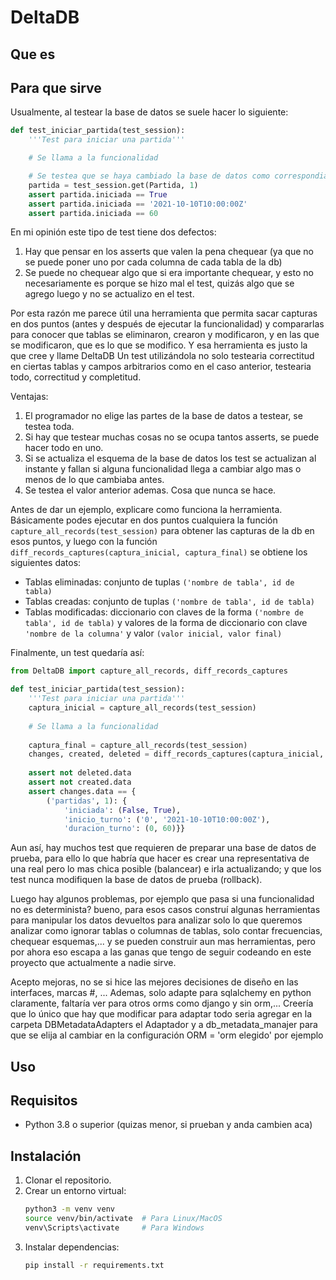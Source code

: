 # DeltaDB
<!-- TODO: completar -->
## Que es

## Para que sirve
Usualmente, al testear la base de datos se suele hacer lo siguiente:

```python
def test_iniciar_partida(test_session):
	'''Test para iniciar una partida'''

	# Se llama a la funcionalidad

	# Se testea que se haya cambiado la base de datos como correspondia:
	partida = test_session.get(Partida, 1)
	assert partida.iniciada == True
	assert partida.iniciada == '2021-10-10T10:00:00Z'
	assert partida.iniciada == 60
```
En mi opinión este tipo de test tiene dos defectos:
1. Hay que pensar en los asserts que valen la pena chequear (ya que no se puede poner uno por cada columna de cada tabla de la db)
2. Se puede no chequear algo que si era importante chequear, y esto no necesariamente es porque se hizo mal el test, quizás algo que se agrego luego y no se actualizo en el test.

Por esta razón me parece útil una herramienta que permita sacar capturas en dos puntos (antes y después de ejecutar la funcionalidad) y compararlas para conocer que tablas se eliminaron, crearon y modificaron, y en las que se modificaron, que es lo que se modifico.
Y esa herramienta es justo la que cree y llame DeltaDB
Un test utilizándola no solo testearia correctitud en ciertas tablas y campos arbitrarios como en el caso anterior, testearia todo, correctitud y completitud.

Ventajas:
1. El programador no elige las partes de la base de datos a testear, se testea toda.
2. Si hay que testear muchas cosas no se ocupa tantos asserts, se puede hacer todo en uno.
3. Si se actualiza el esquema de la base de datos los test se actualizan al instante y fallan si alguna funcionalidad llega a cambiar algo mas o menos de lo que cambiaba antes.
4. Se testea el valor anterior ademas. Cosa que nunca se hace.

Antes de dar un ejemplo, explicare como funciona la herramienta. Básicamente podes ejecutar en dos puntos cualquiera la función `capture_all_records(test_session)` para obtener las capturas de la db en esos puntos, y luego con la función `diff_records_captures(captura_inicial, captura_final)` se obtiene los siguientes datos:
- Tablas eliminadas: conjunto de tuplas `('nombre de tabla', id de tabla)`
- Tablas creadas: conjunto de tuplas `('nombre de tabla', id de tabla)`
- Tablas modificadas: diccionario con claves de la forma `('nombre de tabla', id de tabla)` y valores de la forma de diccionario con clave `'nombre de la columna'` y valor `(valor inicial, valor final)`

Finalmente, un test quedaría así:
```python
from DeltaDB import capture_all_records, diff_records_captures

def test_iniciar_partida(test_session):
	'''Test para iniciar una partida'''
	captura_inicial = capture_all_records(test_session)
	
	# Se llama a la funcionalidad
	
	captura_final = capture_all_records(test_session)
	changes, created, deleted = diff_records_captures(captura_inicial, captura_final)
	
	assert not deleted.data
	assert not created.data
	assert changes.data == {
		('partidas', 1): {
			'iniciada': (False, True),
			'inicio_turno': ('0', '2021-10-10T10:00:00Z'),
			'duracion_turno': (0, 60)}}
```

Aun así, hay muchos test que requieren de preparar una base de datos de prueba, para ello lo que habría que hacer es crear una representativa de una real pero lo mas chica posible (balancear) e irla actualizando; y que los test nunca modifiquen la base de datos de prueba (rollback).

Luego hay algunos problemas, por ejemplo que pasa si una funcionalidad no es determinista? bueno, para esos casos construí algunas herramientas para manipular los datos devueltos para analizar solo lo que queremos analizar como ignorar tablas o columnas de tablas, solo contar frecuencias, chequear esquemas,... y se pueden construir aun mas herramientas, pero por ahora eso escapa a las ganas que tengo de seguir codeando en este proyecto que actualmente a nadie sirve.

Acepto mejoras, no se si hice las mejores decisiones de diseño en las interfaces, marcas #, ...
Ademas, solo adapte para sqlalchemy en python claramente, faltaría ver para otros orms como django y sin orm,... Creería que lo único que hay que modificar para adaptar todo seria agregar en la carpeta DBMetadataAdapters el Adaptador y a db_metadata_manajer para que se elija al cambiar en la configuración ORM = 'orm elegido' por ejemplo

## Uso

## Requisitos

- Python 3.8 o superior (quizas menor, si prueban y anda cambien aca)

## Instalación

1. Clonar el repositorio.
2. Crear un entorno virtual:
    ```bash
    python3 -m venv venv
    source venv/bin/activate  # Para Linux/MacOS
    venv\Scripts\activate     # Para Windows
    ```
3. Instalar dependencias:
    ```bash
    pip install -r requirements.txt
    ```
